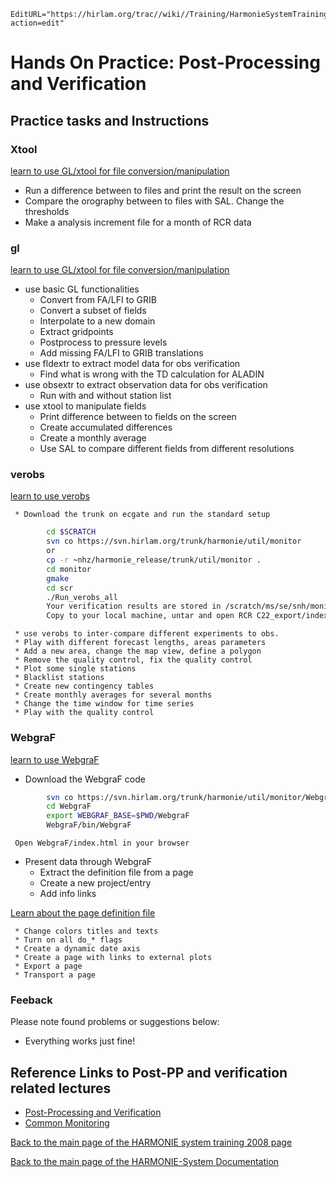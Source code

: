 ```@meta
EditURL="https://hirlam.org/trac//wiki//Training/HarmonieSystemTraining2008/Training/PostppVerification?action=edit"
```

# Hands On Practice: Post-Processing and Verification

## Practice tasks and Instructions


### Xtool

[learn to use GL/xtool for file conversion/manipulation](https://hirlam.org/trac/browser/trunk/harmonie/util/gl/README)
  * Run a difference between to files and print the result on the screen
  * Compare the orography between to files with SAL. Change the thresholds
  * Make a analysis increment file for a month of RCR data

### gl

[learn to use GL/xtool for file conversion/manipulation](https://hirlam.org/trac/browser/trunk/harmonie/util/gl/README)

   * use basic GL functionalities
     * Convert from FA/LFI to GRIB
     * Convert a subset of fields
     * Interpolate to a new domain
     * Extract gridpoints
     * Postprocess to pressure levels
     * Add missing FA/LFI to GRIB translations
   * use fldextr to extract model data for obs verification
     * Find what is wrong with the TD calculation for ALADIN
   * use obsextr to extract observation data for obs verification
     * Run with and without station list
   * use xtool to manipulate fields
     * Print difference between to fields on the screen
     * Create accumulated differences 
     * Create a monthly average
     * Use SAL to compare different fields from different resolutions

### verobs

[learn to use verobs](https://hirlam.org/trac/browser/trunk/harmonie/util/monitor/doc/README_verobs)

     * Download the trunk on ecgate and run the standard setup

```bash
        cd $SCRATCH
        svn co https://svn.hirlam.org/trunk/harmonie/util/monitor
        or 
        cp -r ~nhz/harmonie_release/trunk/util/monitor .
        cd monitor
        gmake
        cd scr
        ./Run_verobs_all
        Your verification results are stored in /scratch/ms/se/snh/monitor/scr/RCR C22_export.tar
        Copy to your local machine, untar and open RCR C22_export/index.html in your browser
```

     * use verobs to inter-compare different experiments to obs.
     * Play with different forecast lengths, areas parameters
     * Add a new area, change the map view, define a polygon
     * Remove the quality control, fix the quality control
     * Plot some single stations
     * Blacklist stations
     * Create new contingency tables
     * Create monthly averages for several months
     * Change the time window for time series
     * Play with the quality control

### WebgraF

[learn to use WebgraF](https://hirlam.org/trac/browser/trunk/harmonie/util/monitor/doc/README_WebgraF)

   * Download the WebgraF code

```bash
        svn co https://svn.hirlam.org/trunk/harmonie/util/monitor/WebgraF
        cd WebgraF
        export WEBGRAF_BASE=$PWD/WebgraF
        WebgraF/bin/WebgraF
```
     
     Open WebgraF/index.html in your browser

   * Present data through WebgraF
     * Extract the definition file from a page
     * Create a new project/entry
     * Add info links

[Learn about the page definition file](https://hirlam.org/trac/browser/trunk/harmonie/util/monitor/WebgraF/src/input.html)

     * Change colors titles and texts
     * Turn on all do_* flags
     * Create a dynamic date axis
     * Create a page with links to external plots 
     * Export a page
     * Transport a page



### Feeback

Please note found problems or suggestions below:

 * Everything works just fine!


## Reference Links to Post-PP and verification related lectures
 * [Post-Processing and Verification](../../../HarmonieSystemTraining2008/Lecture/PostppVerification.md)
 * [Common Monitoring](../../../HarmonieSystemTraining2008/Lecture/CommonMonitoring.md)

[ Back to the main page of the HARMONIE system training 2008 page](https://hirlam.org/trac/wiki/HarmonieSystemTraining2008)

[Back to the main page of the HARMONIE-System Documentation](https://hirlam.org/trac/wiki/HarmonieSystemDocumentation)
